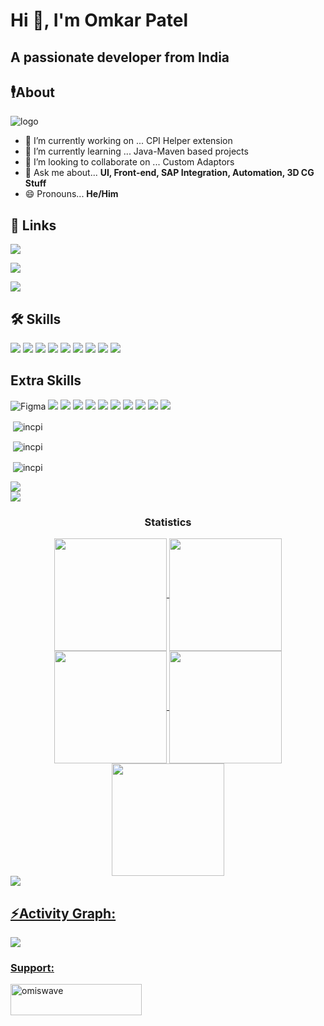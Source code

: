 # Hi 👋, I'm Omkar Patel
## A passionate developer from India

## 🕴️About
![logo](https://komarev.com/ghpvc/?username=incpi&label=Profile%20views&color=00bfff&style=flat)

- 🔭 I’m currently working on ... CPI Helper extension 
- 🌱 I’m currently learning ... Java-Maven based projects
- 👯 I’m looking to collaborate on ... Custom Adaptors
- 💬 Ask me about... **UI, Front-end, SAP Integration, Automation, 3D CG Stuff**
- 😄 Pronouns... **He/Him**

## 🔗 Links
[![](https://img.shields.io/badge/my_portfolio-000?style=for-the-badge&logo=ko-fi&logoColor=green)](https://incpi.github.io/)

[![](https://img.shields.io/badge/SAP_CPI_Custom_Adaptor-000?style=for-the-badge&logo=ko-fi&logoColor=blue)](https://github.com/incpi/Veeva_integration_adaptor)

[![](https://img.shields.io/badge/Swift_Helper_browser_extension-000?style=for-the-badge&logo=ko-fi&logoColor=red)](https://github.com/incpi/Swift-Helper-browser-extension)

## 🛠 Skills 

![](ttps://www.vectorlogo.zone/logos/java/java-icon.svg) ![](https://www.vectorlogo.zone/logos/groovy-lang/groovy-lang-icon.svg) ![](https://www.vectorlogo.zone/logos/w3_html5/w3_html5-icon.svg) ![](https://www.vectorlogo.zone/logos/python/python-icon.svg) ![](https://www.vectorlogo.zone/logos/w3_css/w3_css-icon.svg) ![](https://www.vectorlogo.zone/logos/java/java-icon.svg) ![](https://www.vectorlogo.zone/logos/veeva/veeva-icon.sg) ![](https://www.vectorlogo.zone/logos/javascript/javascript-icon.svg) ![](https://www.vectorlogo.zone/logos/getpostman/getpostman-icon.svg)

## Extra Skills

![Figma](https://www.vectorlogo.zone/logos/figma/figma-icon.svg) ![](https://www.vectorlogo.zone/logos/sketchapp/sketchapp-icon.svg) ![](https://www.vectorlogo.zone/logos/ractjs/reactjs-icon.svg) ![](https://www.vectorlogo.zone/logos/getbootstrap/getbootstrap-icon.svg) ![](https://www.vectorlogo.zone/logos/nodejs/nodejs-icon.svg) ![](https://www.vectorlogo.zone/logos/sqlite/sqlite-icon.svg) ![](https//www.vectorlogo.zone/logos/mysql/mysql-icon.svg) ![](https://www.vectorlogo.zone/logos/mongodb/mongodb-icon.svg) ![](https://www.vectorlogo.zone/logos/npmjs/npmjs-icon.svg) ![](https://www.vectorlogo.zone/logos/adobe_illustrator/adobe_illustrator-icon.svg) ![](https://download.blender.org/branding/community/blender_community_badge_black.svg)

<p>&nbsp;<img align="center" src="https://github-readme-stats.vercel.app/api/top-langs?username=incpi&show_icons=true&theme=transparent&hide_border=true&locale=en&langs_count=10" alt="incpi" /></p>

<p>&nbsp;<img align="center" src="https://github-readme-stats.vercel.app/api?username=incpi&show_icons=true&theme=transparent&hide_border=true&locale=en" alt="incpi" /></p>


<p>&nbsp;<img align="center" src="https://github-readme-streak-stats.herokuapp.com/?user=incpi&theme=transparent&hide_border=true" alt="incpi" /></p>
<div> <a href="https://github.com/incpi" target="_blank"><img src="https://img.shields.io/badge/GitHub-100000?style=for-the-badge&logo=github&logoColor=white" target="_blank"></a>
</div><img src="https://user-images.githubusercontent.com/73097560/115834477-dbab4500-a447-11eb-908a-139a6edaec5c.gif"><h3 align="center">Statistics</h3>
<div align="center">
<a href="https://github.com/incpi">
<img align="center" src="http://github-profile-summary-cards.vercel.app/api/cards/stats?username=incpi&theme=github_dark" height="180em" />
<img align="center" src="http://github-profile-summary-cards.vercel.app/api/cards/most-commit-language?username=incpi&theme=github_dark" height="180em" />
<img align="center" src="http://github-profile-summary-cards.vercel.app/api/cards/repos-per-language?username=incpi&theme=github_dark" height="180em" />
<img align="center" src="http://github-profile-summary-cards.vercel.app/api/cards/productive-time?username=incpi&theme=github_dark" height="180em" />
<img align="center" src="http://github-profile-summary-cards.vercel.app/api/cards/profile-details?username=incpi&theme=github_dark" height="180em" />
</div>
<img src="https://user-images.githubusercontent.com/73097560/115834477-dbab4500-a447-11eb-908a-139a6edaec5c.gif"><h2 align="left">⚡Activity Graph:</h2>
<img align="center" src="https://github-readme-activity-graph.vercel.app/graph?username=incpi&theme=github-dark"/>
<h3 align="left">Support:</h3>
<a href="https://ko-fi.com/omiswave"><img align="left" src="https://cdn.ko-fi.com/cdn/kofi3.png?v=3" height="50" width="210" alt="omiswave"/></a>

